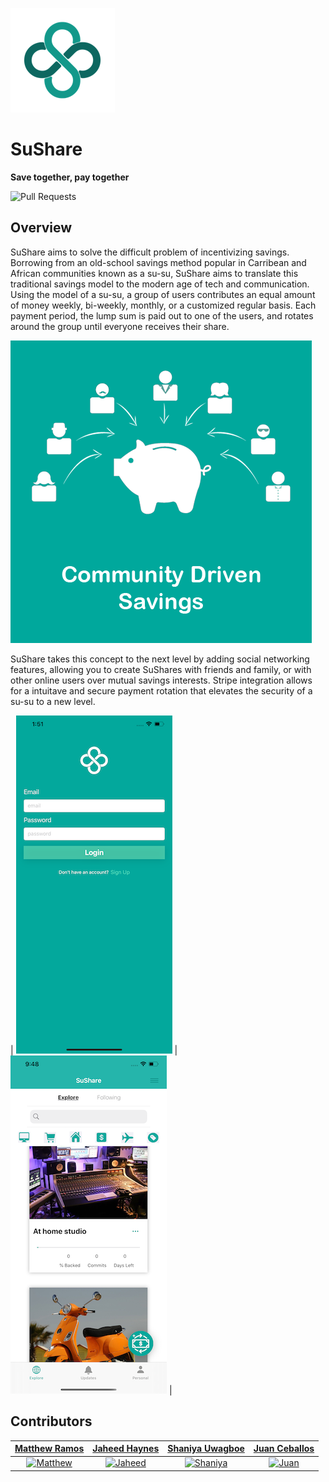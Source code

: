 ![Logo](/SuShare/SuShare/SupportingFiles/Assets.xcassets/Logo-colorBlock/AppIcon.appiconset/suShareLogo-noStroke-83.5@2x.png)

# SuShare

**Save together, pay together**


![Pull Requests](https://img.shields.io/github/issues-pr/MatthewRamos1/SuShare?style=plastic)

## Overview

SuShare aims to solve the difficult problem of incentivizing savings. Borrowing from an old-school savings method popular in Carribean and African communities known as a su-su, SuShare aims to translate this traditional savings model to the modern age of tech and communication. Using the model of a su-su, a group of users contributes an equal amount of money weekly, bi-weekly, monthly, or a customized regular basis. Each payment period, the lump sum is paid out to one of the users, and rotates around the group until everyone receives their share. <br />

![1](/SuShare/SuShare/SupportingFiles/Assets.xcassets/1.imageset/1.png)

SuShare takes this concept to the next level by adding social networking features, allowing you to create SuShares with friends and family, or with other online users over mutual savings interests. Stripe integration allows for a intuitave and secure payment rotation that elevates the security of a su-su to a new level. <br />

| ![2](/SuShare/SuShare/SupportingFiles/Assets.xcassets/readmeAssets/logInScreen.imageset/logInScreen.png) | ![3](/SuShare/SuShare/SupportingFiles/Assets.xcassets/readmeAssets/sushareList.imageset/sushareList.png) |

## Contributors

| <a href="https://github.com/MatthewRamos1" target="_blank">**Matthew Ramos**</a> | <a href="https://github.com/jaheedhaynes" target="_blank">**Jaheed Haynes**</a> | <a href="https://github.com/suwagboe" target="_blank">**Shaniya Uwagboe**</a> | <a href="https://github.com/Juan-Ceballos" target="_blank">**Juan Ceballos**</a> |
| :---: |:---:| :---:| :---: |
|[![Matthew](https://avatars1.githubusercontent.com/u/55724201?s=250&u=6e7849cffe27f1d70c75404471d5b95684c3d6f1&v=4)](https://github.com/MatthewRamos1)| [![Jaheed](https://avatars2.githubusercontent.com/u/55718640?s=250&u=435df9b8f1455d3f6cc8e7aec8832981963f7282&v=4)](https://github.com/jaheedhaynes)|[![Shaniya](https://avatars2.githubusercontent.com/u/55717900?s=250&u=11ad4a3bb052047ad8d58311a4598dd580307d0f&v=4)](https://github.com/suwagboe)|[![Juan](https://avatars1.githubusercontent.com/u/55723135?s=250&u=cce4396e360011123eebd2f52323aa6248023ef0&v=4)](https://github.com/Juan-Ceballos)| 
